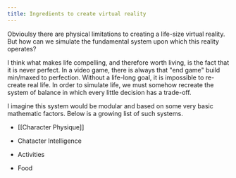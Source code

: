 ```yaml
---
title: Ingredients to create virtual reality
---
```


Obvioulsy there are physical limitations to creating a life-size virtual reality. But how can we simulate the fundamental system upon which this reality operates?

I think what makes life compelling, and therefore worth living, is the fact that it is never perfect. In a video game, there is always that "end game" build min/maxed to perfection. Without a life-long goal, it is impossible to re-create real life. In order to simulate life, we must somehow recreate the system of balance in which every little decision has a trade-off.

I imagine this system would be modular and based on some very basic mathematic factors. Below is a growing list of such systems. 

* [[Character Physique]]

* Chatacter Intelligence

* Activities

* Food